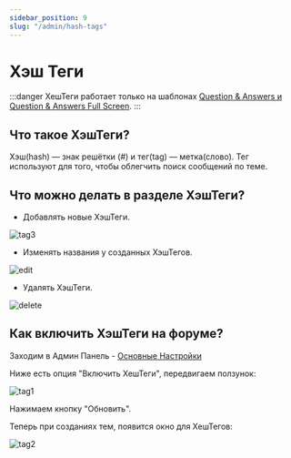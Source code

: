 ```yaml
---
sidebar_position: 9
slug: "/admin/hash-tags"
---
```


# Хэш Теги

:::danger
ХешТеги работает только на шаблонах [Question & Answers и Question & Answers Full Screen](https://docs.2x2forum.ru/admin/layout-settings#%D1%88%D0%B0%D0%B1%D0%BB%D0%BE%D0%BD).
:::

## Что такое ХэшТеги?

Хэш(hash) — знак решётки (#) и тег(tag) — метка(слово). Тег используют для того, чтобы облегчить поиск сообщений по теме.

## Что можно делать в разделе ХэшТеги?

- Добавлять новые ХэшТеги.

![tag3](/img/tag3.png)

- Изменять названия у созданных ХэшТегов.

![edit](/img/edit.png)

- Удалять ХэшТеги.

![delete](/img/delete.png)

## Как включить ХэшТеги на форуме?

Заходим в Админ Панель - [Основные Настройки](https://2x2forum.ru/docs/admin/general-settings)

Ниже есть опция "Включить ХешТеги", передвигаем ползунок:

![tag1](/img/tag1.png)

Нажимаем кнопку "Обновить".

Теперь при созданиях тем, появится окно для ХешТегов:

![tag2](/img/tag2.png)
